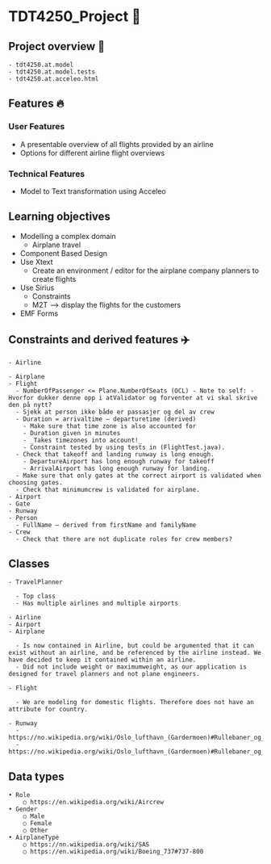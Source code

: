 # TDT4250_Project 💾

## Project overview 📢

    - tdt4250.at.model
    - tdt4250.at.model.tests
    - tdt4250.at.acceleo.html

## Features 🔥

### User Features

- A presentable overview of all flights provided by an airline
- Options for different airline flight overviews

### Technical Features

- Model to Text transformation using Acceleo

## Learning objectives

- Modelling a complex domain
  - Airplane travel
- Component Based Design
- Use Xtext
  - Create an environment / editor for the airplane company planners to create flights
- Use Sirius
  - Constraints
  - M2T --> display the flights for the customers
- EMF Forms

## Constraints and derived features ✈️

    - Airline

    - Airplane
    - Flight
      - NumberOfPassenger <= Plane.NumberOfSeats (OCL) - Note to self: - Hvorfor dukker denne opp i atValidator og forventer at vi skal skrive den på nytt?
      - Sjekk at person ikke både er passasjer og del av crew
      - Duration = arrivaltime – departuretime (derived)
        - Make sure that time zone is also accounted for
        - Duration given in minutes
        - _Takes timezones into account!_
        - Constraint tested by using tests in (FlightTest.java).
      - Check that takeoff and landing runway is long enough.
        - DepartureAirport has long enough runway for takeoff
        - ArrivalAirport has long enough runway for landing.
      - Make sure that only gates at the correct airport is validated when choosing gates.
      - Check that minimumcrew is validated for airplane.
    - Airport
    - Gate
    - Runway
    - Person
      - FullName – derived from firstName and familyName
    - Crew
      - Check that there are not duplicate roles for crew members?

## Classes

    - TravelPlanner

      - Top class
      - Has multiple airlines and multiple airports

    - Airline
    - Airport
    - Airplane

      - Is now contained in Airline, but could be argumented that it can exist without an airline, and be referenced by the airline instead. We have decided to keep it contained within an airline.
      - Did not include weight or maximumweight, as our application is designed for travel planners and not plane engineers.

    - Flight

      - We are modeling for domestic flights. Therefore does not have an attribute for country.

    - Runway
      - https://no.wikipedia.org/wiki/Oslo_lufthavn_(Gardermoen)#Rullebaner_og_flytrafikkontroll
      - https://no.wikipedia.org/wiki/Oslo_lufthavn_(Gardermoen)#Rullebaner_og_flytrafikkontroll

## Data types

    • Role
    	○ https://en.wikipedia.org/wiki/Aircrew
    • Gender
    	○ Male
    	○ Female
    	○ Other
    • AirplaneType
    	○ https://nn.wikipedia.org/wiki/SAS
    	○ https://en.wikipedia.org/wiki/Boeing_737#737-800
